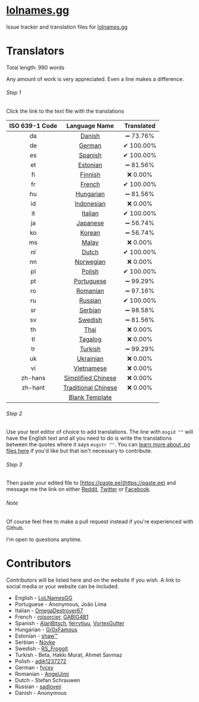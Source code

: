 # [lolnames.gg](https://lolnames.gg/en/)
Issue tracker and translation files for [lolnames.gg](https://lolnames.gg/en/)



# Translators

Total length: 990 words

Any amount of work is very appreciated. Even a line makes a difference.

###### Step 1
Click the link to the text file with the translations

| ISO 639-1 Code | Language Name | Translated |
| :-----: | :-----: | :-----: |
| da | [Danish](https://raw.githubusercontent.com/hingston/lolnames.gg/master/locale/da/LC_MESSAGES/django.po) | ➖ 73.76% |
| de | [German](https://raw.githubusercontent.com/hingston/lolnames.gg/master/locale/de/LC_MESSAGES/django.po) | ✔ 100.00% |
| es | [Spanish](https://raw.githubusercontent.com/hingston/lolnames.gg/master/locale/es/LC_MESSAGES/django.po) | ✔ 100.00% |
| et | [Estonian](https://raw.githubusercontent.com/hingston/lolnames.gg/master/locale/et/LC_MESSAGES/django.po) | ➖ 81.56% |
| fi | [Finnish](https://raw.githubusercontent.com/hingston/lolnames.gg/master/locale/fi/LC_MESSAGES/django.po) | ❌ 0.00% |
| fr | [French](https://raw.githubusercontent.com/hingston/lolnames.gg/master/locale/fr/LC_MESSAGES/django.po) | ✔ 100.00% |
| hu | [Hungarian](https://raw.githubusercontent.com/hingston/lolnames.gg/master/locale/hu/LC_MESSAGES/django.po) | ➖ 81.56% |
| id | [Indonesian](https://raw.githubusercontent.com/hingston/lolnames.gg/master/locale/id/LC_MESSAGES/django.po) | ❌ 0.00% |
| it | [Italian](https://raw.githubusercontent.com/hingston/lolnames.gg/master/locale/it/LC_MESSAGES/django.po) | ✔ 100.00% |
| ja | [Japanese](https://raw.githubusercontent.com/hingston/lolnames.gg/master/locale/ja/LC_MESSAGES/django.po) | ➖ 56.74% |
| ko | [Korean](https://raw.githubusercontent.com/hingston/lolnames.gg/master/locale/ko/LC_MESSAGES/django.po) | ➖ 56.74% |
| ms | [Malay](https://raw.githubusercontent.com/hingston/lolnames.gg/master/locale/ms/LC_MESSAGES/django.po) | ❌ 0.00% |
| nl | [Dutch](https://raw.githubusercontent.com/hingston/lolnames.gg/master/locale/nl/LC_MESSAGES/django.po) | ✔ 100.00% |
| nn | [Norwegian](https://raw.githubusercontent.com/hingston/lolnames.gg/master/locale/nn/LC_MESSAGES/django.po) | ❌ 0.00% |
| pl | [Polish](https://raw.githubusercontent.com/hingston/lolnames.gg/master/locale/pl/LC_MESSAGES/django.po) | ✔ 100.00% |
| pt | [Portuguese](https://raw.githubusercontent.com/hingston/lolnames.gg/master/locale/pt/LC_MESSAGES/django.po) | ➖ 99.29% |
| ro | [Romanian](https://raw.githubusercontent.com/hingston/lolnames.gg/master/locale/ro/LC_MESSAGES/django.po) | ➖ 97.16% |
| ru | [Russian](https://raw.githubusercontent.com/hingston/lolnames.gg/master/locale/ru/LC_MESSAGES/django.po) | ✔ 100.00% |
| sr | [Serbian](https://raw.githubusercontent.com/hingston/lolnames.gg/master/locale/sr/LC_MESSAGES/django.po) | ➖ 98.58% |
| sv | [Swedish](https://raw.githubusercontent.com/hingston/lolnames.gg/master/locale/sv/LC_MESSAGES/django.po) | ➖ 81.56% |
| th | [Thai](https://raw.githubusercontent.com/hingston/lolnames.gg/master/locale/th/LC_MESSAGES/django.po) | ❌ 0.00% |
| tl | [Tagalog](https://raw.githubusercontent.com/hingston/lolnames.gg/master/locale/tl/LC_MESSAGES/django.po) | ❌ 0.00% |
| tr | [Turkish](https://raw.githubusercontent.com/hingston/lolnames.gg/master/locale/tr/LC_MESSAGES/django.po) | ➖ 99.29% |
| uk | [Ukrainian](https://raw.githubusercontent.com/hingston/lolnames.gg/master/locale/uk/LC_MESSAGES/django.po) | ❌ 0.00% |
| vi | [Vietnamese](https://raw.githubusercontent.com/hingston/lolnames.gg/master/locale/vi/LC_MESSAGES/django.po) | ❌ 0.00% |
| zh-hans | [Simplified Chinese](https://raw.githubusercontent.com/hingston/lolnames.gg/master/locale/zh-hans/LC_MESSAGES/django.po) | ❌ 0.00% |
| zh-hant | [Traditional Chinese](https://raw.githubusercontent.com/hingston/lolnames.gg/master/locale/zh-hant/LC_MESSAGES/django.po) | ❌ 0.00% |
|  | [Blank Template](https://raw.githubusercontent.com/hingston/lolnames.gg/master/locale/template/LC_MESSAGES/django.po) |  |

###### Step 2

Use your text editor of choice to add translations. The line with `msgid ""` will have the English text and all you need to do is write the translations between the quotes where it says `msgstr ""`. You can [learn more about .po files here](https://www.gnu.org/software/gettext/manual/html_node/PO-Files.html) if you'd like but that isn't necessary to contribute.


###### Step 3
Then paste your edited file to [https://paste.ee](https://paste.ee) and message me the link on either [Reddit](https://www.reddit.com/message/compose/?to=LoLNamesGG), [Twitter](https://twitter.com/LoLNamesGG) or [Facebook](https://www.facebook.com/lolnames.gg/).

###### Note

Of course feel free to make a pull request instead if you're experienced with Github.

I'm open to questions anytime.


# Contributors

Contributors will be listed here and on the website if you wish. A link to social media or your website can be included.

  * English - [LoLNamesGG](https://twitter.com/LoLNamesGG)
  * Portuguese - Anonymous, João Lima
  * Italian - [OmegaDestroyer67](https://www.reddit.com/user/OmegaDestroyer67)
  * French - [roisorcier](https://www.reddit.com/user/roisorcier), [GABIG4B1](https://www.reddit.com/user/GABIG4B1)
  * Spanish - [AlanBitsch](https://www.reddit.com/user/AlanBitsch), [ferrytiuu](https://www.reddit.com/user/ferrytiuu), [VortexGutter](https://www.reddit.com/user/VortexGutter)
  * Hungarian - [Gr0xFamous](https://www.reddit.com/user/Gr0xFamous)
  * Estonian - [shaw™](https://twitter.com/ShawiAE)
  * Serbian - [Novke](https://discord.gg/pqQEX6)
  * Swedish - [RS_Froggit](https://www.reddit.com/user/RS_Froggit)
  * Turkish - Beta, Hakkı Murat, Ahmet Savmaz
  * Polish - [adik1237272](https://www.reddit.com/user/adik1237272)
  * German - [fvcxy](https://www.reddit.com/user/fvcxy)
  * Romanian - [AngelJimi](https://www.youtube.com/channel/UC6Qfp0zLBK03eYPnXRL2Gug)
  * Dutch - Stefan Schrauwen
  * Russian - [sadloveii](https://www.reddit.com/user/sadloveii)
  * Danish - Anonymous